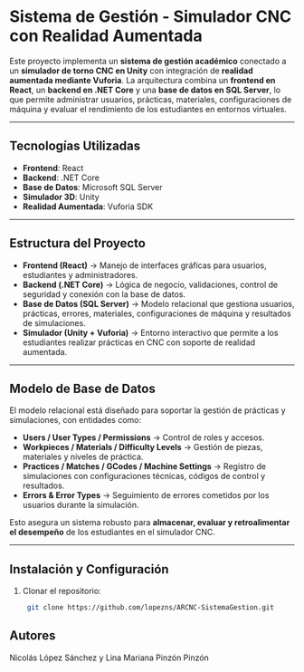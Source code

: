 #  Sistema de Gestión - Simulador CNC con Realidad Aumentada

Este proyecto implementa un **sistema de gestión académico** conectado a un **simulador de torno CNC en Unity** con integración de **realidad aumentada mediante Vuforia**. La arquitectura combina un **frontend en React**, un **backend en .NET Core** y una **base de datos en SQL Server**, lo que permite administrar usuarios, prácticas, materiales, configuraciones de máquina y evaluar el rendimiento de los estudiantes en entornos virtuales.

---

## Tecnologías Utilizadas

- **Frontend**: React  
- **Backend**: .NET Core  
- **Base de Datos**: Microsoft SQL Server  
- **Simulador 3D**: Unity  
- **Realidad Aumentada**: Vuforia SDK  

---

## Estructura del Proyecto

- **Frontend (React)** → Manejo de interfaces gráficas para usuarios, estudiantes y administradores.  
- **Backend (.NET Core)** → Lógica de negocio, validaciones, control de seguridad y conexión con la base de datos.  
- **Base de Datos (SQL Server)** → Modelo relacional que gestiona usuarios, prácticas, errores, materiales, configuraciones de máquina y resultados de simulaciones.  
- **Simulador (Unity + Vuforia)** → Entorno interactivo que permite a los estudiantes realizar prácticas en CNC con soporte de realidad aumentada.  

---

## Modelo de Base de Datos

El modelo relacional está diseñado para soportar la gestión de prácticas y simulaciones, con entidades como:

- **Users / User Types / Permissions** → Control de roles y accesos.  
- **Workpieces / Materials / Difficulty Levels** → Gestión de piezas, materiales y niveles de práctica.  
- **Practices / Matches / GCodes / Machine Settings** → Registro de simulaciones con configuraciones técnicas, códigos de control y resultados.  
- **Errors & Error Types** → Seguimiento de errores cometidos por los usuarios durante la simulación.  

Esto asegura un sistema robusto para **almacenar, evaluar y retroalimentar el desempeño** de los estudiantes en el simulador CNC.  

---

## Instalación y Configuración

1. Clonar el repositorio:
   ```bash
    git clone https://github.com/lopezns/ARCNC-SistemaGestion.git

 ## Autores

Nicolás López Sánchez y Lina Mariana Pinzón Pinzón

